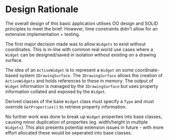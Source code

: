 # Design Rationale

The overall design of this basic application utilises OO design and SOLID principles to meet the brief.
However, time constraints didn't allow for an extensive implementation + testing.

The first major decision made was to allow `Widgets` to exist without coordinates.
This is in-line with common real world use cases where a `Widget` can be designed/saved in isolation without existing on a
drawing surface. 

The idea of an `ActiveWidget` is to represent a `Widget` on some coordinate-based system `IDrawingSurface`.
The `IDrawingSurface` allows the creation of `ActiveWidgets` and holds references to these in memory. The output of `Widget` information
is managed by the `IDrawingSurface` but uses property information collated and exposed by the `Widget`. 

Derived classes of the base `Widget` class must specify a `Type` and must override `GetProperties()` to retrieve property information.

No further work was done to break up `Widget` properties into base classes, causing minor duplication of properties (eg. width/height in multiple `Widgets`).
This also presents potential extension issues in future - with more effort allocated these would be seperated into base classes.